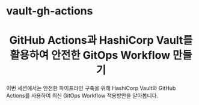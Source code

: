 # vault-gh-actions
 <center><h1>GitHub Actions과 HashiCorp Vault를 활용하여 안전한 GitOps Workflow 만들기</h1></center>
  
  이번 세션에서는 안전한 파이프라인 구축을 위해 HashiCorp Vault와 GitHub Actions를 사용하여 최신 GitOps Workflow 적용방안을 알아봅니다.

